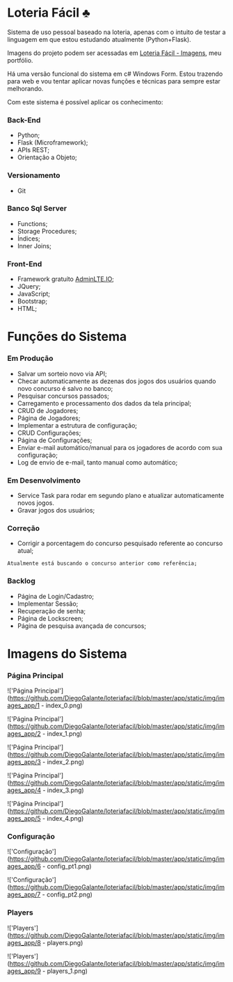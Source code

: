 # Loteria Fácil ♣

Sistema de uso pessoal baseado na loteria, apenas com o intuito de testar a linguagem em que estou estudando atualmente (Python+Flask).

Imagens do projeto podem ser acessadas em [Loteria Fácil - Imagens](https://drive.google.com/folderview?id=121vKkNHt1FrecUyWdeal1Qf7-Pu0hfz3), meu portfólio. 

Há uma versão funcional do sistema em c# Windows Form. Estou trazendo para web e vou tentar aplicar novas funções e técnicas para sempre estar melhorando.

Com este sistema é possível aplicar os conhecimento: 

### Back-End
* Python;
* Flask (Microframework);
* APIs REST;
* Orientação a Objeto;

### Versionamento
* Git

### Banco Sql Server
* Functions;
* Storage Procedures;
* Índices;
* Inner Joins;

### Front-End
* Framework gratuíto [AdminLTE.IO](https://adminlte.io/);
* JQuery;
* JavaScript;
* Bootstrap;
* HTML;

# Funções do Sistema

### Em Produção
* Salvar um sorteio novo via API;
* Checar automaticamente as dezenas dos jogos dos usuários quando novo concurso é salvo no banco;
* Pesquisar concursos passados;
* Carregamento e processamento dos dados da tela principal;
* CRUD de Jogadores;
* Página de Jogadores;
* Implementar a estrutura de configuração;
* CRUD Configurações;
* Página de Configurações;
* Enviar e-mail automático/manual para os jogadores de acordo com sua configuração;
* Log de envio de e-mail, tanto manual como automático;

### Em Desenvolvimento
* Service Task para rodar em segundo plano e atualizar automaticamente novos jogos.
* Gravar jogos dos usuários;

### Correção
* Corrigir a porcentagem do concurso pesquisado referente ao concurso atual;
```
Atualmente está buscando o concurso anterior como referência;
```
### Backlog
* Página de Login/Cadastro;
* Implementar Sessão;
* Recuperação de senha; 
* Página de Lockscreen;
* Página de pesquisa avançada de concursos;

# Imagens do Sistema
### Página Principal
!['Página Principal'](https://github.com/DiegoGalante/loteriafacil/blob/master/app/static/img/images_app/1 - index_0.png)

!['Página Principal'](https://github.com/DiegoGalante/loteriafacil/blob/master/app/static/img/images_app/2 - index_1.png)

!['Página Principal'](https://github.com/DiegoGalante/loteriafacil/blob/master/app/static/img/images_app/3 - index_2.png)

!['Página Principal'](https://github.com/DiegoGalante/loteriafacil/blob/master/app/static/img/images_app/4 - index_3.png)

!['Página Principal'](https://github.com/DiegoGalante/loteriafacil/blob/master/app/static/img/images_app/5 - index_4.png)

### Configuração
!['Configuração'](https://github.com/DiegoGalante/loteriafacil/blob/master/app/static/img/images_app/6 - config_pt1.png)

!['Configuração'](https://github.com/DiegoGalante/loteriafacil/blob/master/app/static/img/images_app/7 - config_pt2.png)

### Players
!['Players'](https://github.com/DiegoGalante/loteriafacil/blob/master/app/static/img/images_app/8 - players.png)

!['Players'](https://github.com/DiegoGalante/loteriafacil/blob/master/app/static/img/images_app/9 - players_1.png)